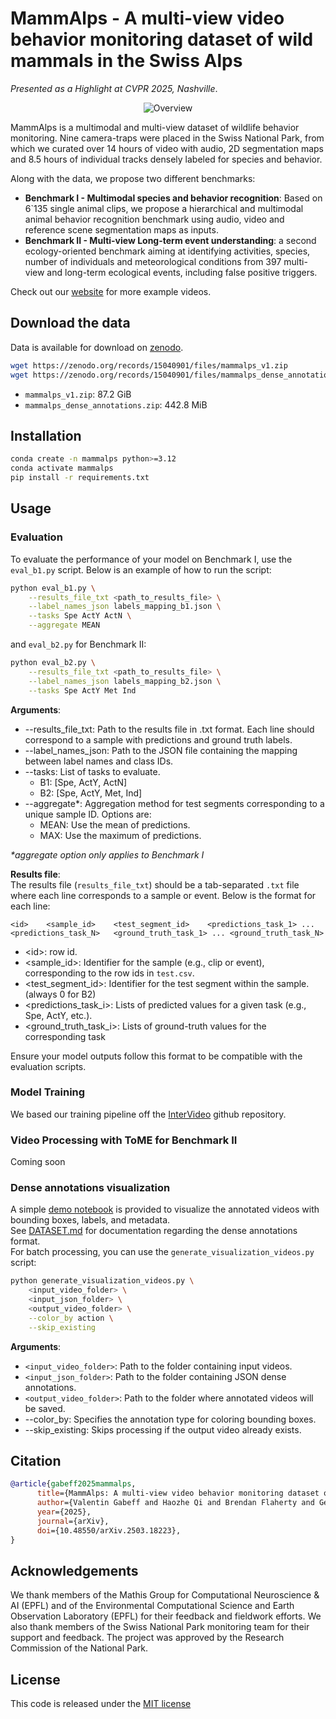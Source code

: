 # MammAlps - A multi-view video behavior monitoring dataset of wild mammals in the Swiss Alps

_Presented as a Highlight at CVPR 2025, Nashville_.
<p align="center">
    <img src="resources/overview.png" alt="Overview">
</p>

MammAlps is a multimodal and multi-view dataset of wildlife behavior monitoring. Nine camera-traps were placed in the Swiss National Park, from which we curated over 14 hours of video with audio, 2D segmentation maps and 8.5 hours of individual tracks densely labeled for species and behavior.  

Along with the data, we propose two different benchmarks:
- **Benchmark I - Multimodal species and behavior recognition**: Based on 6`135 single animal clips, we propose a hierarchical and multimodal animal behavior recognition benchmark using audio, video and reference scene segmentation maps as inputs.
- **Benchmark II - Multi-view Long-term event understanding**: a second ecology-oriented benchmark aiming at identifying activities, species, number of individuals and meteorological conditions from 397 multi-view and long-term ecological events, including false positive triggers.

Check out our [website](https://eceo-epfl.github.io/MammAlps/) for more example videos.

## Download the data
Data is available for download on [zenodo](https://doi.org/10.5281/zenodo.15040901).
```bash
wget https://zenodo.org/records/15040901/files/mammalps_v1.zip
wget https://zenodo.org/records/15040901/files/mammalps_dense_annotations.zip
```
* ``mammalps_v1.zip``: 87.2 GiB
* ``mammalps_dense_annotations.zip``: 442.8 MiB

## Installation

```bash
conda create -n mammalps python>=3.12
conda activate mammalps
pip install -r requirements.txt
```

## Usage

### Evaluation
To evaluate the performance of your model on Benchmark I, use the `eval_b1.py` script. Below is an example of how to run the script:

```bash
python eval_b1.py \
    --results_file_txt <path_to_results_file> \
    --label_names_json labels_mapping_b1.json \
    --tasks Spe ActY ActN \
    --aggregate MEAN
```

and `eval_b2.py` for Benchmark II:

```bash
python eval_b2.py \
    --results_file_txt <path_to_results_file> \
    --label_names_json labels_mapping_b2.json \
    --tasks Spe ActY Met Ind
```

**Arguments**:
* --results_file_txt: Path to the results file in .txt format. Each line should correspond to a sample with predictions and ground truth labels.
* --label_names_json: Path to the JSON file containing the mapping between label names and class IDs.
* --tasks: List of tasks to evaluate.
    * B1: [Spe, ActY, ActN]
    * B2: [Spe, ActY, Met, Ind]
* --aggregate\*: Aggregation method for test segments corresponding to a unique sample ID. Options are:
    * MEAN: Use the mean of predictions.
    * MAX: Use the maximum of predictions.

*\*aggregate option only applies to Benchmark I*

**Results file**:  
The results file (``results_file_txt``) should be a tab-separated ``.txt`` file where each line corresponds to a sample or event. Below is the format for each line:
```
<id>    <sample_id>    <test_segment_id>    <predictions_task_1> ... <predictions_task_N>   <ground_truth_task_1> ... <ground_truth_task_N>
```

* \<id>: row id.
* <sample_id>: Identifier for the sample (e.g., clip or event), corresponding to the row ids in ``test.csv``.
* <test_segment_id>: Identifier for the test segment within the sample. (always 0 for B2)
* <predictions_task_i>: Lists of predicted values for a given task (e.g., Spe, ActY, etc.).
* <ground_truth_task_i>: Lists of ground-truth values for the corresponding task

Ensure your model outputs follow this format to be compatible with the evaluation scripts.


### Model Training
We based our training pipeline off the [InterVideo](https://github.com/OpenGVLab/InternVideo/tree/main/InternVideo1/Pretrain/VideoMAE) github repository.

### Video Processing with ToME for Benchmark II
Coming soon

### Dense annotations visualization
A simple [demo notebook](./demo/LoadDenseAnnotations.ipynb) is provided to visualize the annotated videos with bounding boxes, labels, and metadata.  
See [DATASET.md](DATASET.md) for documentation regarding the dense annotations format.  
For batch processing, you can use the `generate_visualization_videos.py` script:

```bash
python generate_visualization_videos.py \
    <input_video_folder> \
    <input_json_folder> \
    <output_video_folder> \
    --color_by action \
    --skip_existing
```

**Arguments**:
* ``<input_video_folder>``: Path to the folder containing input videos.
* ``<input_json_folder>``: Path to the folder containing JSON dense annotations.
* ``<output_video_folder>``: Path to the folder where annotated videos will be saved.
* --color_by: Specifies the annotation type for coloring bounding boxes.
* --skip_existing: Skips processing if the output video already exists.

## Citation
```bibtex
@article{gabeff2025mammalps,
      title={MammAlps: A multi-view video behavior monitoring dataset of wild mammals in the Swiss Alps},
      author={Valentin Gabeff and Haozhe Qi and Brendan Flaherty and Gencer Sumbül and Alexander Mathis and Devis Tuia},
      year={2025},
      journal={arXiv},
      doi={10.48550/arXiv.2503.18223},
}
```

## Acknowledgements
We thank members of the Mathis Group for Computational Neuroscience \& AI (EPFL) and of the Environmental Computational Science and Earth Observation Laboratory (EPFL) for their feedback and fieldwork efforts. We also thank members of the Swiss National Park monitoring team for their support and feedback. The project was approved by the Research Commission of the National Park.

## License
This code is released under the [MIT license](https://choosealicense.com/licenses/mit/)
